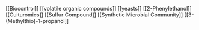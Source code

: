 [[Biocontrol]]
[[volatile organic compounds]]
[[yeasts]]
[[2-Phenylethanol]]
[[Culturomics]]
[[Sulfur Compound]]
[[Synthetic Microbial Community]]
[[3-(Methylthio)-1-propanol]]
